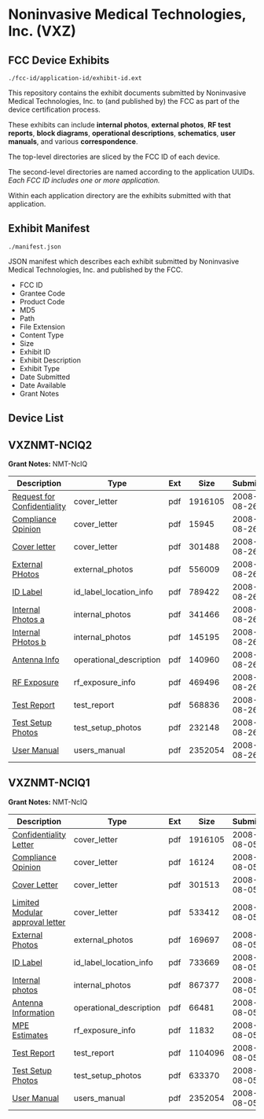 # Noninvasive Medical Technologies, Inc. (VXZ)
## FCC Device Exhibits

```
./fcc-id/application-id/exhibit-id.ext
```

This repository contains the exhibit documents submitted by Noninvasive Medical Technologies, Inc. to (and published by) the FCC as part of the device certification process.

These exhibits can include **internal photos**, **external photos**, **RF test reports**, **block diagrams**, **operational descriptions**, **schematics**, **user manuals**, and various **correspondence**.

The top-level directories are sliced by the FCC ID of each device.

The second-level directories are named according to the application UUIDs. *Each FCC ID includes one or more application.*

Within each application directory are the exhibits submitted with that application. 

## Exhibit Manifest

```
./manifest.json
```

JSON manifest which describes each exhibit submitted by Noninvasive Medical Technologies, Inc. and published by the FCC.

- FCC ID
- Grantee Code
- Product Code
- MD5
- Path
- File Extension
- Content Type
- Size
- Exhibit ID
- Exhibit Description
- Exhibit Type
- Date Submitted
- Date Available
- Grant Notes

## Device List
## VXZNMT-NCIQ2
**Grant Notes:** NMT-NcIQ

| Description | Type | Ext | Size | Submitted | Available |
| ----------- | ---- | --- | ---- | --------- | --------- |
| [Request for Confidentiality](VXZNMT-NCIQ2/a5f41587531e0e79a70ddc2c24eae3ce/981087.pdf) | cover_letter | pdf | 1916105 | 2008-08-26 | 2008-08-26 |
| [Compliance Opinion](VXZNMT-NCIQ2/a5f41587531e0e79a70ddc2c24eae3ce/990534.pdf) | cover_letter | pdf | 15945 | 2008-08-26 | 2008-08-26 |
| [Cover letter](VXZNMT-NCIQ2/a5f41587531e0e79a70ddc2c24eae3ce/990535.pdf) | cover_letter | pdf | 301488 | 2008-08-26 | 2008-08-26 |
| [External PHotos](VXZNMT-NCIQ2/a5f41587531e0e79a70ddc2c24eae3ce/990536.pdf) | external_photos | pdf | 556009 | 2008-08-26 | 2008-08-26 |
| [ID Label](VXZNMT-NCIQ2/a5f41587531e0e79a70ddc2c24eae3ce/990541.pdf) | id_label_location_info | pdf | 789422 | 2008-08-26 | 2008-08-26 |
| [Internal Photos a](VXZNMT-NCIQ2/a5f41587531e0e79a70ddc2c24eae3ce/990538.pdf) | internal_photos | pdf | 341466 | 2008-08-26 | 2008-08-26 |
| [Internal PHotos b](VXZNMT-NCIQ2/a5f41587531e0e79a70ddc2c24eae3ce/990539.pdf) | internal_photos | pdf | 145195 | 2008-08-26 | 2008-08-26 |
| [Antenna Info](VXZNMT-NCIQ2/a5f41587531e0e79a70ddc2c24eae3ce/990533.pdf) | operational_description | pdf | 140960 | 2008-08-26 | 2008-08-26 |
| [RF Exposure](VXZNMT-NCIQ2/a5f41587531e0e79a70ddc2c24eae3ce/990531.pdf) | rf_exposure_info | pdf | 469496 | 2008-08-26 | 2008-08-26 |
| [Test Report](VXZNMT-NCIQ2/a5f41587531e0e79a70ddc2c24eae3ce/990543.pdf) | test_report | pdf | 568836 | 2008-08-26 | 2008-08-26 |
| [Test Setup Photos](VXZNMT-NCIQ2/a5f41587531e0e79a70ddc2c24eae3ce/990556.pdf) | test_setup_photos | pdf | 232148 | 2008-08-26 | 2008-08-26 |
| [User Manual](VXZNMT-NCIQ2/a5f41587531e0e79a70ddc2c24eae3ce/981095.pdf) | users_manual | pdf | 2352054 | 2008-08-26 | 2008-08-26 |
## VXZNMT-NCIQ1
**Grant Notes:** NMT-NcIQ

| Description | Type | Ext | Size | Submitted | Available |
| ----------- | ---- | --- | ---- | --------- | --------- |
| [Confidentiality Letter](VXZNMT-NCIQ1/b0f8b6cdb05a215f5f1b1be048db652b/981087.pdf) | cover_letter | pdf | 1916105 | 2008-08-05 | 2008-08-05 |
| [Compliance Opinion](VXZNMT-NCIQ1/b0f8b6cdb05a215f5f1b1be048db652b/981088.pdf) | cover_letter | pdf | 16124 | 2008-08-05 | 2008-08-05 |
| [Cover Letter](VXZNMT-NCIQ1/b0f8b6cdb05a215f5f1b1be048db652b/981089.pdf) | cover_letter | pdf | 301513 | 2008-08-05 | 2008-08-05 |
| [Limited Modular approval letter](VXZNMT-NCIQ1/b0f8b6cdb05a215f5f1b1be048db652b/981094.pdf) | cover_letter | pdf | 533412 | 2008-08-05 | 2008-08-05 |
| [External Photos](VXZNMT-NCIQ1/b0f8b6cdb05a215f5f1b1be048db652b/981090.pdf) | external_photos | pdf | 169697 | 2008-08-05 | 2008-08-05 |
| [ID Label](VXZNMT-NCIQ1/b0f8b6cdb05a215f5f1b1be048db652b/981096.pdf) | id_label_location_info | pdf | 733669 | 2008-08-05 | 2008-08-05 |
| [Internal photos](VXZNMT-NCIQ1/b0f8b6cdb05a215f5f1b1be048db652b/981092.pdf) | internal_photos | pdf | 867377 | 2008-08-05 | 2008-08-05 |
| [Antenna Information](VXZNMT-NCIQ1/b0f8b6cdb05a215f5f1b1be048db652b/981086.pdf) | operational_description | pdf | 66481 | 2008-08-05 | 2008-08-05 |
| [MPE Estimates](VXZNMT-NCIQ1/b0f8b6cdb05a215f5f1b1be048db652b/981093.pdf) | rf_exposure_info | pdf | 11832 | 2008-08-05 | 2008-08-05 |
| [Test Report](VXZNMT-NCIQ1/b0f8b6cdb05a215f5f1b1be048db652b/981098.pdf) | test_report | pdf | 1104096 | 2008-08-05 | 2008-08-05 |
| [Test Setup Photos](VXZNMT-NCIQ1/b0f8b6cdb05a215f5f1b1be048db652b/981100.pdf) | test_setup_photos | pdf | 633370 | 2008-08-05 | 2008-08-05 |
| [User Manual](VXZNMT-NCIQ1/b0f8b6cdb05a215f5f1b1be048db652b/981095.pdf) | users_manual | pdf | 2352054 | 2008-08-05 | 2008-08-05 |
